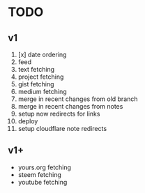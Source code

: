 # TODO

## v1

1. [x] date ordering
1. feed
1. text fetching
1. project fetching
1. gist fetching
1. medium fetching
1. merge in recent changes from old branch
1. merge in recent changes from notes
1. setup now redirects for links
1. deploy
1. setup cloudflare note redirects

## v1+

-   yours.org fetching
-   steem fetching
-   youtube fetching
